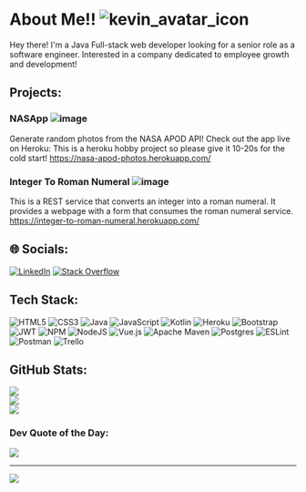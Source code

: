 # About Me!! ![kevin_avatar_icon](https://user-images.githubusercontent.com/33764283/195919908-10921827-bb64-48de-87cf-1154429201be.png)


Hey there! I'm a Java Full-stack web developer looking for a senior role as a software engineer. Interested in a company dedicated to employee growth and development!

## Projects:
### NASApp ![image](https://user-images.githubusercontent.com/33764283/195911483-789ea84f-38c4-42b4-beeb-a641f9b5b3e9.png)

Generate random photos from the NASA APOD API!
Check out the app live on Heroku:
This is a heroku hobby project so please give it 10-20s for the cold start! https://nasa-apod-photos.herokuapp.com/

### Integer To Roman Numeral ![image](https://user-images.githubusercontent.com/33764283/195914205-87969bbb-f4b3-4137-8f78-1ba65270bb09.png)
This is a REST service that converts an integer into a roman numeral. It provides a webpage with a form that consumes the roman numeral service.
https://integer-to-roman-numeral.herokuapp.com/

## 🌐 Socials:
[![LinkedIn](https://img.shields.io/badge/LinkedIn-%230077B5.svg?logo=linkedin&logoColor=white)](https://linkedin.com/in/kevinscottbatchelor) [![Stack Overflow](https://img.shields.io/badge/-Stackoverflow-FE7A16?logo=stack-overflow&logoColor=white)](https://stackoverflow.com/users/20072191) 

## Tech Stack:
![HTML5](https://img.shields.io/badge/html5-%23E34F26.svg?style=for-the-badge&logo=html5&logoColor=white) ![CSS3](https://img.shields.io/badge/css3-%231572B6.svg?style=for-the-badge&logo=css3&logoColor=white) ![Java](https://img.shields.io/badge/java-%23ED8B00.svg?style=for-the-badge&logo=java&logoColor=white) ![JavaScript](https://img.shields.io/badge/javascript-%23323330.svg?style=for-the-badge&logo=javascript&logoColor=%23F7DF1E) ![Kotlin](https://img.shields.io/badge/kotlin-%230095D5.svg?style=for-the-badge&logo=kotlin&logoColor=white) ![Heroku](https://img.shields.io/badge/heroku-%23430098.svg?style=for-the-badge&logo=heroku&logoColor=white) ![Bootstrap](https://img.shields.io/badge/bootstrap-%23563D7C.svg?style=for-the-badge&logo=bootstrap&logoColor=white) ![JWT](https://img.shields.io/badge/JWT-black?style=for-the-badge&logo=JSON%20web%20tokens) ![NPM](https://img.shields.io/badge/NPM-%23000000.svg?style=for-the-badge&logo=npm&logoColor=white) ![NodeJS](https://img.shields.io/badge/node.js-6DA55F?style=for-the-badge&logo=node.js&logoColor=white) ![Vue.js](https://img.shields.io/badge/vuejs-%2335495e.svg?style=for-the-badge&logo=vuedotjs&logoColor=%234FC08D) ![Apache Maven](https://img.shields.io/badge/Apache%20Maven-C71A36?style=for-the-badge&logo=Apache%20Maven&logoColor=white) ![Postgres](https://img.shields.io/badge/postgres-%23316192.svg?style=for-the-badge&logo=postgresql&logoColor=white) ![ESLint](https://img.shields.io/badge/ESLint-4B3263?style=for-the-badge&logo=eslint&logoColor=white) ![Postman](https://img.shields.io/badge/Postman-FF6C37?style=for-the-badge&logo=postman&logoColor=white) ![Trello](https://img.shields.io/badge/Trello-%23026AA7.svg?style=for-the-badge&logo=Trello&logoColor=white)

## GitHub Stats:
![](https://github-readme-stats.vercel.app/api?username=kevinscottbatchelor&theme=dark&hide_border=false&include_all_commits=true&count_private=true)<br/>
![](https://github-readme-streak-stats.herokuapp.com/?user=kevinscottbatchelor&theme=dark&hide_border=false)<br/>
![](https://github-readme-stats.vercel.app/api/top-langs/?username=kevinscottbatchelor&theme=dark&hide_border=false&include_all_commits=true&count_private=true&layout=compact)

### Dev Quote of the Day:
![](https://quotes-github-readme.vercel.app/api?type=horizontal&theme=radical)

---
[![](https://visitcount.itsvg.in/api?id=kevinscottbatchelor&icon=0&color=12)](https://visitcount.itsvg.in)
